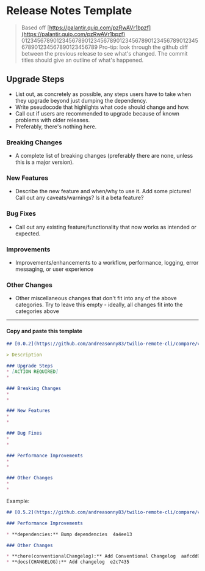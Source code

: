 # Release Notes Template

> Based off [https://palantir.quip.com/pzRwAVr1bpzf](https://palantir.quip.com/pzRwAVr1bpzf)
01234567890123456789012345678901234567890123456789012345678901234567890123456789
Pro-tip: look through the github diff between the previous release to see what's
changed. The commit titles should give an outline of what's happened.

## Upgrade Steps

- List out, as concretely as possible, any steps users have to take when
 they upgrade beyond just dumping the dependency.
- Write pseudocode that highlights what code should change and how.
- Call out if users are recommended to upgrade because of known problems
with older releases.
- Preferably, there's nothing here.

### Breaking Changes

- A complete list of breaking changes (preferably there are none, unless
 this is a major version).

### New Features

- Describe the new feature and when/why to use it. Add some pictures!
 Call out any caveats/warnings? Is it a beta feature?

### Bug Fixes

- Call out any existing feature/functionality that now works as intended
 or expected.

### Improvements

- Improvements/enhancements to a workflow, performance, logging,
 error messaging, or user experience

### Other Changes

- Other miscellaneous changes that don't fit into any of the above
 categories. Try to leave this empty - ideally, all changes fit
 into the categories above

------

#### Copy and paste this template

```markdown
## [0.0.2](https://github.com/andreasonny83/twilio-remote-cli/compare/v0.0.1...v0.0.2) (2019-07-21)

> Description

### Upgrade Steps
* [ACTION REQUIRED]
* 

### Breaking Changes
* 
* 

### New Features
* 
* 

### Bug Fixes
* 
* 

### Performance Improvements
* 
* 

### Other Changes
* 
* 
```

Example:

```markdown
## [0.5.2](https://github.com/andreasonny83/twilio-remote-cli/compare/v0.5.1...v0.5.2) (2019-07-21)

### Performance Improvements

* **dependencies:** Bump dependencies  4a4ee13

### Other Changes

* **chore(conventionalChangelog):** Add Conventional Changelog  aafcdd9
* **docs(CHANGELOG):** Add changelog  e2c7435
```
